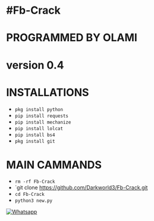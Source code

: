 # #Fb-Crack 

# PROGRAMMED BY OLAMI

 # version 0.4

# INSTALLATIONS

- `pkg install python`
- `pip install requests`
- `pip install mechanize`
- `pip install lolcat`
- `pip install bs4`
- `pkg install git`

# MAIN CAMMANDS

- `rm -rf Fb-Crack`
- `git clone https://github.com/Darkworld3/Fb-Crack.git
- `cd Fb-Crack`
- `python3 new.py`

 

 

 

 

 

 

 [![Whatsapp](https://img.shields.io/badge/Whatsapp-OLAMI-deepgreen?style=flat-square&logo=whatsapp)](https://wa.me/+2349031489012)

